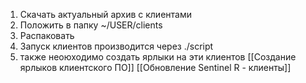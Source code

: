 1. Скачать актуальный архив с клиентами
2. Положить в папку ~/USER/clients
3. Распаковать
4. Запуск клиентов производится через ./script
5. также неоюходимо создать ярлыки на эти клиентов [[Создание ярлыков клиентского ПО]]
[[Обновление Sentinel R - клиенты]]